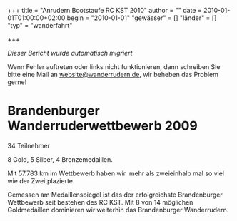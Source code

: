 +++
title = "Anrudern Bootstaufe RC KST 2010"
author = ""
date = 2010-01-01T01:00:00+02:00
begin = "2010-01-01"
"gewässer" = []
"länder" = []
"typ" = "wanderfahrt"

+++


*Dieser Bericht wurde automatisch migriert*

Wenn Fehler auftreten oder links nicht funktionieren, dann schreiben Sie bitte eine Mail an website@wanderrudern.de, wir beheben das Problem gerne!



# Brandenburger Wanderruderwettbewerb 2009


34 Teilnehmer

8 Gold, 5 Silber, 4 Bronzemedaillen.

Mit 57.783 km im Wettbewerb haben wir  mehr als zweieinhalb mal so viel wie der Zweitplazierte.

Gemessen am Medaillenspiegel ist das der erfolgreichste Brandenburger Wettbewerb seit bestehen des RC KST. Mit 8 von 14 möglichen Goldmedaillen dominieren wir weiterhin das Brandenburger Wanderrudern.